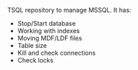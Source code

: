 TSQL repository to manage MSSQL.
It has:
- Stop/Start database
- Working with indexes
- Moving MDF/LDF files
- Table size
- Kill and check connections
- Check locks